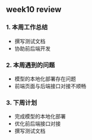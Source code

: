 ## week10 review

### 1. 本周工作总结
- 撰写测试文档
- 协助前后端开发
### 2. 本周遇到的问题
- 模型的本地化部署存在问题
- 前端页面与后端接口对接不顺畅
### 3. 下周计划
- 完成模型的本地化部署
- 优化前后端接口对接
- 撰写测试文档